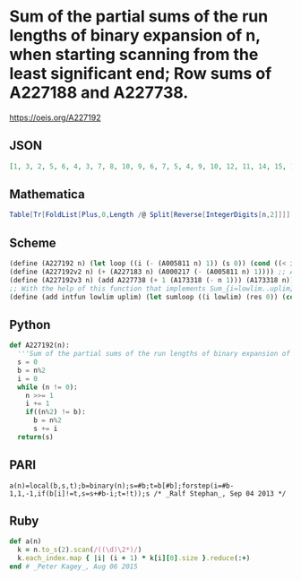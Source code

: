 # Sum of the partial sums of the run lengths of binary expansion of n, when starting scanning from the least significant end; Row sums of A227188 and A227738\.
https://oeis.org/A227192
## JSON
```JSON
[1, 3, 2, 5, 6, 4, 3, 7, 8, 10, 9, 6, 7, 5, 4, 9, 10, 12, 11, 14, 15, 13, 12, 8, 9, 11, 10, 7, 8, 6, 5, 11, 12, 14, 13, 16, 17, 15, 14, 18, 19, 21, 20, 17, 18, 16, 15, 10, 11, 13, 12, 15, 16, 14, 13, 9, 10, 12, 11, 8, 9, 7, 6, 13, 14, 16, 15, 18, 19, 17, 16]
```
## Mathematica
```Mathematica
Table[Tr[FoldList[Plus,0,Length /@ Split[Reverse[IntegerDigits[n,2]]]] ],{n,71}] - _Wouter Meeussen_, Aug 22 2013
```
## Scheme
```Scheme
(define (A227192 n) (let loop ((i (- (A005811 n) 1)) (s 0)) (cond ((< i 0) s) (else (loop (- i 1) (+ s (A227188bi n i))))))) ;; This version sums the nonzero terms of the n-th row of table A227188.
(define (A227192v2 n) (+ (A227183 n) (A000217 (- (A005811 n) 1)))) ;; Another variant.
(define (A227192v3 n) (add A227738 (+ 1 (A173318 (- n 1))) (A173318 n))) ;; This sums terms of table A227738.
;; With the help of this function that implements Sum_{i=lowlim..uplim} intfun(i)
(define (add intfun lowlim uplim) (let sumloop ((i lowlim) (res 0)) (cond ((> i uplim) res) (else (sumloop (1+ i) (+ res (intfun i)))))))
```
## Python
```Python
def A227192(n):
  '''Sum of the partial sums of the run lengths of binary expansion of n, starting from the least significant end.'''
  s = 0
  b = n%2
  i = 0
  while (n != 0):
    n >>= 1
    i += 1
    if((n%2) != b):
      b = n%2
      s += i
  return(s)
```
## PARI
```PARI
a(n)=local(b,s,t);b=binary(n);s=#b;t=b[#b];forstep(i=#b-1,1,-1,if(b[i]!=t,s=s+#b-i;t=!t));s /* _Ralf Stephan_, Sep 04 2013 */
```
## Ruby
```Ruby
def a(n)
  k = n.to_s(2).scan(/((\d)\2*)/)
  k.each_index.map { |i| (i + 1) * k[i][0].size }.reduce(:+)
end # _Peter Kagey_, Aug 06 2015
```

